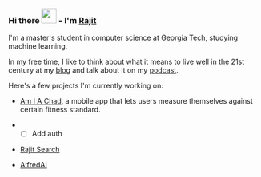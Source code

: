 ### Hi there <img src="https://raw.githubusercontent.com/MartinHeinz/MartinHeinz/master/wave.gif" width="30px"> - I'm [Rajit](https://rajitkhanna.com)

I'm a master's student in computer science at Georgia Tech, studying machine learning.

In my free time, I like to think about what it means to live well in the 21st century at my [blog](https://rajitkhanna.com) and talk about it on my [podcast](https://rajitkhanna.com/podcast).

Here's a few projects I'm currently working on:
- [Am I A Chad](https://github.com/rajitkhanna/amiachadapp), a mobile app that lets users measure themselves against certain fitness standard.
- - [ ] Add auth
- [Rajit Search]()

- [AlfredAI]() 

